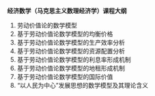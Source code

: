 **经济数学（马克思主义数理经济学）课程大纲**
1. 劳动价值论的数学模型
1. 基于劳动价值论数学模型的均衡价格
1. 基于劳动价值论数学模型的生产效率分析
1. 基于劳动价值论数学模型的资源配置分析
1. 基于劳动价值论数学模型的利息率形成机制
1. 基于劳动价值论数学模型的地租形成机制
1. 基于劳动价值论数学模型的国际价值
1. “以人民为中心”发展思想的数学模型及其理论含义
